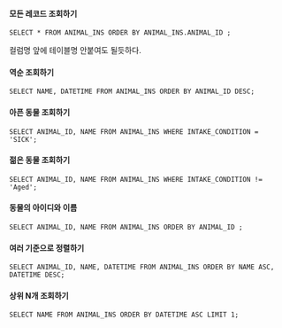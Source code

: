 #### 모든 레코드 조회하기
~~~MYSQL
SELECT * FROM ANIMAL_INS ORDER BY ANIMAL_INS.ANIMAL_ID ;
~~~
컬럼명 앞에 테이블명 안붙여도 될듯하다.

#### 역순 조회하기
~~~MYSQL
SELECT NAME, DATETIME FROM ANIMAL_INS ORDER BY ANIMAL_ID DESC;
~~~

#### 아픈 동물 조회하기
~~~MYSQL
SELECT ANIMAL_ID, NAME FROM ANIMAL_INS WHERE INTAKE_CONDITION = 'SICK';
~~~

#### 젊은 동물 조회하기
~~~MYSQL
SELECT ANIMAL_ID, NAME FROM ANIMAL_INS WHERE INTAKE_CONDITION != 'Aged';
~~~

#### 동물의 아이디와 이름
~~~MYSQL
SELECT ANIMAL_ID, NAME FROM ANIMAL_INS ORDER BY ANIMAL_ID ;
~~~

#### 여러 기준으로 정렬하기
~~~MYSQL
SELECT ANIMAL_ID, NAME, DATETIME FROM ANIMAL_INS ORDER BY NAME ASC, DATETIME DESC;
~~~


#### 상위 N개 조회하기
~~~MYSQL
SELECT NAME FROM ANIMAL_INS ORDER BY DATETIME ASC LIMIT 1;
~~~

